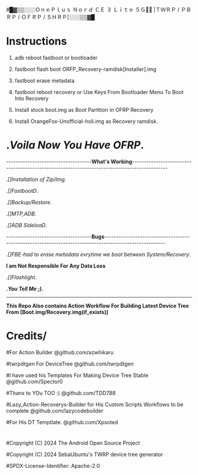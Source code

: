 #
#█▓▒▒░░░ＯｎｅＰｌｕｓ Ｎｏｒｄ ＣＥ ３ Ｌｉｔｅ ５Ｇ🦴🐾
|ＴＷＲＰ / ＰＢＲＰ / ＯＦＲＰ / ＳＨＲＰ|░░░▒▒▓█
#
# **Instructions**

1. adb reboot fastboot or bootloader
   
2. fastboot flash boot ORFP_Recovery-ramdisk[Installer].img
 
3. fastboot erase metadata
   
4. fastboot reboot recovery or Use Keys From Bootloader Menu To Boot Into Recovery
 
5. Install stock boot.img as Boot Partition in OFRP Recovery
 
6. Install OrangeFox-Unofficial-holi.img as Recovery ramdisk.
    

# **._Voila Now You Have OFRP_.**
------------------------------------**What's Working**---------------------------------------------------------------------------------------------

._[]Installation of Zip/Img_.

._[]FastbootD_.

._[]Backup/Restore_.

._[]MTP,ADB_.

._[]ADB SideloaD_.

------------------------------------**Bugs**-------------------------------------------------------------------------------------------------------

._[]FBE-had to erase metadata evrytime we boot between System/Recovery_.

**I am Not Responsible For Any Data Loss**

._[]Flashlight_.

**._You Tell Me ;)_.**

---------------------------------------------------------------------------------------------------------------------------------------------------
**This Repo Also contains Action Workflow For Building Latest Device Tree From [Boot.img/Recovery.img(if_exists)]**

# Credits/

#For Action Builder @github.com/azwhikaru

#twrpdtgen For DeviceTree @github.com/twrpdtgen

#I have used his Templates For Making Device Tree Stable @github.com/Spector0

#Thanx  to YOu TOO :) @github.com/TDD788

#Lazy_Action-Recoverys-Builder for His Custom Scripts Workflows to be complete @github.com/lazycodebuilder

#For His DT Temptlate. @github.com/Xpsoted

#
#Copyright (C) 2024 The Android Open Source Project

#Copyright (C) 2024 SebaUbuntu's TWRP device tree generator

#SPDX-License-Identifier: Apache-2.0
#
